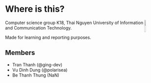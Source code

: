 # Where is this?

<img src="https://ictu.edu.vn/wp-content/themes/ictu/assets/images/logo_ictu-300.png" width="10%" align="right">

Computer science group K18, Thai Nguyen University of Information and Communication Technology.

Made for learning and reporting purposes.

## Members

- Tran Thanh (@ging-dev)
- Vu Dinh Dung (@polarisea)
- Be Thanh Thung (NaN)
